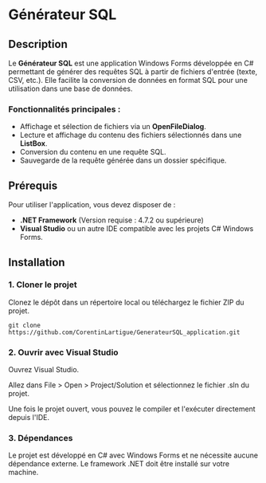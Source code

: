 # Générateur SQL

## Description

Le **Générateur SQL** est une application Windows Forms développée en C# permettant de générer des requêtes SQL à partir de fichiers d'entrée (texte, CSV, etc.). Elle facilite la conversion de données en format SQL pour une utilisation dans une base de données.

### Fonctionnalités principales :
- Affichage et sélection de fichiers via un **OpenFileDialog**.
- Lecture et affichage du contenu des fichiers sélectionnés dans une **ListBox**.
- Conversion du contenu en une requête SQL.
- Sauvegarde de la requête générée dans un dossier spécifique.

## Prérequis

Pour utiliser l'application, vous devez disposer de :

- **.NET Framework** (Version requise : 4.7.2 ou supérieure)
- **Visual Studio** ou un autre IDE compatible avec les projets C# Windows Forms.

## Installation

### 1. Cloner le projet

Clonez le dépôt dans un répertoire local ou téléchargez le fichier ZIP du projet.

`git clone https://github.com/CorentinLartigue/GenerateurSQL_application.git`

### 2. Ouvrir avec Visual Studio

Ouvrez Visual Studio.

Allez dans File > Open > Project/Solution et sélectionnez le fichier .sln du projet.

Une fois le projet ouvert, vous pouvez le compiler et l'exécuter directement depuis l'IDE.

### 3. Dépendances
   
Le projet est développé en C# avec Windows Forms et ne nécessite aucune dépendance externe. Le framework .NET doit être installé sur votre machine.

